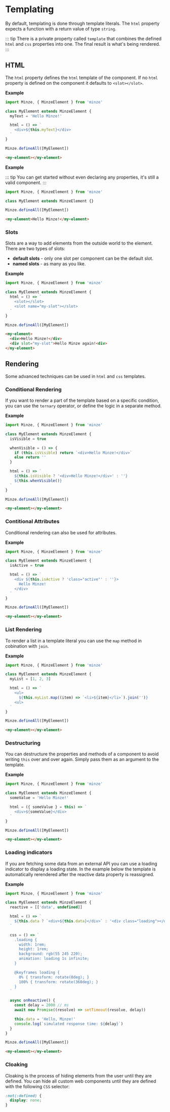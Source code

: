 # Templating

By default, templating is done through template literals. The `html` property expects a function with a return value of type `string`.

::: tip
There is a private property called `template` that combines the defined `html` and `css` properties into one. The final result is what's being rendered.
:::

## HTML

The `html` property defines the `html` template of the component. If no `html` property is defined on the component it defaults to `<slot></slot>`.

**Example**

```js
import Minze, { MinzeElement } from 'minze'

class MyElement extends MinzeElement {
  myText = 'Hello Minze!'

  html = () => `
    <div>${this.myText}</div>
  `
}

Minze.defineAll([MyElement])
```

```html
<my-element></my-element>
```

**Example**

::: tip
You can get started without even declaring any properties, it's still a valid component.
:::

```js
import Minze, { MinzeElement } from 'minze'

class MyElement extends MinzeElement {}

Minze.defineAll([MyElement])
```

```html
<my-element>Hello Minze!</my-element>
```

### Slots

Slots are a way to add elements from the outside world to the element. There are two types of slots:

- **default slots** - only one slot per component can be the default slot.
- **named slots** - as many as you like.

**Example**

```js
import Minze, { MinzeElement } from 'minze'

class MyElement extends MinzeElement {
  html = () => `
    <slot></slot>
    <slot name="my-slot"></slot>
  `
}

Minze.defineAll([MyElement])
```

```html
<my-element>
  <div>Hello Minze!</div>
  <div slot="my-slot">Hello Minze again!<div>
</my-element>
```

## Rendering

Some advanced techniques can be used in `html` and `css` templates.

### Conditional Rendering

If you want to render a part of the template based on a specific condition, you can use the `ternary` operator, or define the logic in a separate method.

**Example**

```js
import Minze, { MinzeElement } from 'minze'

class MyElement extends MinzeElement {
  isVisible = true

  whenVisible = () => {
    if (this.isVisible) return `<div>Hello Minze!</div>`
    else return ''
  }

  html = () => `
    ${this.isVisible ? '<div>Hello Minze!</div>' : ''}
    ${this.whenVisible()}
  `
}

Minze.defineAll([MyElement])
```

```html
<my-element></my-element>
```

### Contitional Attributes

Conditional rendering can also be used for attributes.

**Example**

```js
import Minze, { MinzeElement } from 'minze'

class MyElement extends MinzeElement {
  isActive = true

  html = () => `
    <div ${this.isActive ? 'class="active"' : ''}>
      Hello Minze!
    </div>
  `
}

Minze.defineAll([MyElement])
```

```html
<my-element></my-element>
```

### List Rendering

To render a list in a template literal you can use the `map` method in cobination with `join`.

**Example**

```js
import Minze, { MinzeElement } from 'minze'

class MyElement extends MinzeElement {
  myList = [1, 2, 3]

  html = () => `
    <ul>
      ${this.myList.map((item) => `<li>${item}</li>`).join('')}
    <ul>
  `
}

Minze.defineAll([MyElement])
```

```html
<my-element></my-element>
```

### Destructuring

You can destructure the properties and methods of a component to avoid writing `this` over and over again. Simply pass them as an argument to the template.

**Example**

```js
import Minze, { MinzeElement } from 'minze'

class MyElement extends MinzeElement {
  someValue = 'Hello Minze!'

  html = ({ someValue } = this) => `
    <div>${someValue}</div>
  `
}

Minze.defineAll([MyElement])
```

```html
<my-element></my-element>
```

### Loading indicators

If you are fetching some data from an external API you can use a loading indicator to display a loading state. In the example below the template is automatically rerendered after the reactive data property is reassigned.

**Example**

```js
import Minze, { MinzeElement } from 'minze'

class MyElement extends MinzeElement {
  reactive = [['data', undefined]]

  html = () => `
    ${this.data ? `<div>${this.data}</div>` : '<div class="loading"></div>'}
  `

  css = () => `
    .loading {
      width: 1rem;
      height: 1rem;
      background: rgb(55 245 220);
      animation: loading 1s infinite;
    }

    @keyframes loading {
      0% { transform: rotate(0deg); }
      100% { transform: rotate(360deg); }
    }
  `

  async onReactive() {
    const delay = 2000 // ms
    await new Promise((resolve) => setTimeout(resolve, delay))

    this.data = 'Hello, Minze!'
    console.log(`simulated response time: ${delay}`)
  }
}

Minze.defineAll([MyElement])
```

```html
<my-element></my-element>
```

### Cloaking

Cloaking is the process of hiding elements from the user until they are defined.
You can hide all custom web components until they are defined with the following `CSS` selector:

```css
:not(:defined) {
  display: none;
}
```
